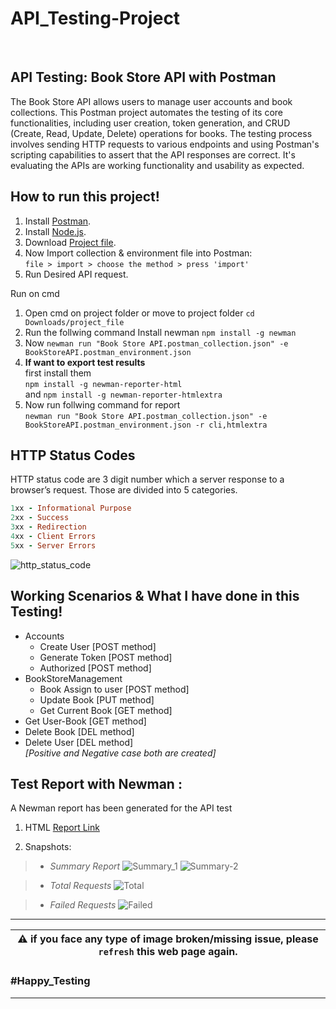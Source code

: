 

# API_Testing-Project
<br>

## API Testing: Book Store API with Postman
The Book Store API allows users to manage user accounts and book collections. This Postman project automates the testing of its core functionalities, including user creation, token generation, and CRUD (Create, Read, Update, Delete) operations for books.
The testing process involves sending HTTP requests to various endpoints and using Postman's scripting capabilities to assert that the API responses are correct. It's evaluating the APIs are working functionality and usability as expected. 


## How to run this project!
1. Install [Postman](https://www.postman.com/).
2. Install [Node.js](https://nodejs.org/en/).
3. Download [Project file](https://drive.google.com/drive/folders/1hCYHS0JpTDOfTgHciJg2AcSoSOjlgw5D?usp=drive_link).
4. Now Import collection & environment file into Postman: \
`file > import > choose the method > press 'import'`
5. Run Desired API request.

Run on cmd
1. Open cmd on project folder or move to project folder `cd Downloads/project_file`
2. Run the follwing command 
Install newman `npm install -g newman`
3. Now 
`newman run "Book Store API.postman_collection.json" -e BookStoreAPI.postman_environment.json`
4. **If want to export test results** \
   first install them \
   `npm install -g newman-reporter-html` \
 and `npm install -g newman-reporter-htmlextra`
6. Now run follwing command for report \
`newman run "Book Store API.postman_collection.json" -e BookStoreAPI.postman_environment.json -r cli,htmlextra`

## HTTP Status Codes
HTTP status code are 3 digit number which a server response to a browser’s request.
Those are divided into 5 categories.
```ruby
1xx - Informational Purpose
2xx - Success
3xx - Redirection
4xx - Client Errors
5xx - Server Errors
```
![http_status_code](https://drive.google.com/uc?export=view&id=1iwy6FJw2krnOtpOmMhhHocFpXgfguTBM)


## Working Scenarios & What I have done in this Testing!
* Accounts
  - Create User [POST method]
  - Generate Token [POST method]
  - Authorized [POST method]
* BookStoreManagement
  - Book Assign to user [POST method]
  - Update Book [PUT method]
  - Get Current Book [GET method]
* Get User-Book [GET method]
* Delete Book [DEL method]
* Delete User [DEL method] \
_[Positive and Negative case both are created]_


<!-- 
## Test Cases for this Testing:
`incomplete` 
-->

## Test Report with Newman :
A Newman report has been generated for the API test
1. HTML [Report Link](https://drive.google.com/file/d/1794W1L0uiT9apGCwAq2MdxYEkj3KhbaZ/view?usp=drive_link)

2. Snapshots:
> * *Summary Report*
![Summary_1](https://drive.google.com/uc?export=view&id=14HdYjkfEaPRc_rqHAoBOZUacDZyUQg6V)
![Summary-2](https://drive.google.com/uc?export=view&id=1skl2J-Z9jh3ewYNUh96nWixJ51w6MhwB)

> * *Total Requests*
![Total](https://drive.google.com/uc?export=view&id=1LHt450wfD8k6KhoX8Dqu-639RffVdvuG)


> * *Failed Requests*
![Failed](https://drive.google.com/uc?export=view&id=1nkKnx_Oct2FuAL52KhIcdS77fz3Cnkw-)

---
|:warning: **if you face any type of image broken/missing issue, please `refresh` this web page again.**|
| --- |

### **#Happy_Testing**
---

